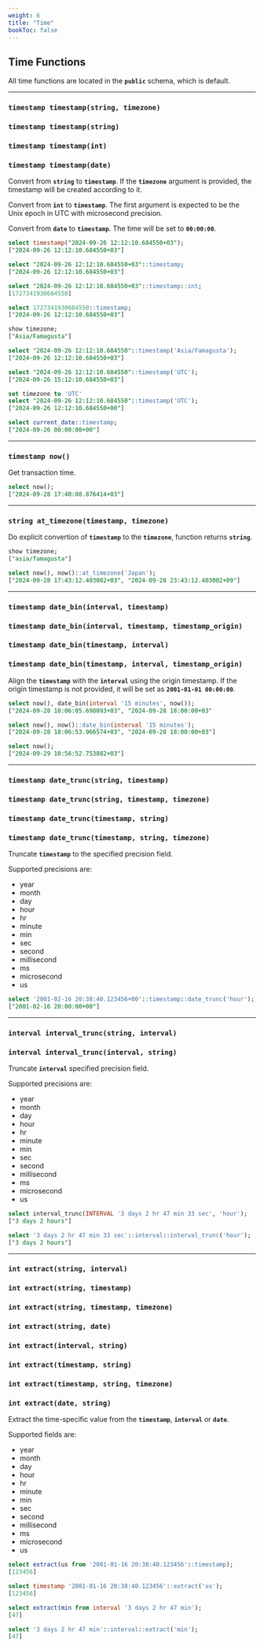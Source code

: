 ```yaml
---
weight: 6
title: "Time"
bookToc: false
---
```


## Time Functions

All time functions are located in the **`public`** schema, which is default.

---

### **`timestamp timestamp(string, timezone)`**
### **`timestamp timestamp(string)`**
### **`timestamp timestamp(int)`**
### **`timestamp timestamp(date)`**

Convert from **`string`** to **`timestamp`**. If the **`timezone`** argument is provided, the
timestamp will be created according to it.

Convert from **`int`** to **`timestamp`**. The first argument is expected to be the
Unix epoch in UTC with microsecond precision.

Convert from **`date`** to **`timestamp`**. The time will be set to **`00:00:00`**.

```SQL
select timestamp("2024-09-26 12:12:10.684550+03");
["2024-09-26 12:12:10.684550+03"]

select "2024-09-26 12:12:10.684550+03"::timestamp;
["2024-09-26 12:12:10.684550+03"]

select "2024-09-26 12:12:10.684550+03"::timestamp::int;
[1727341930684550]

select 1727341930684550::timestamp;
["2024-09-26 12:12:10.684550+03"]

show timezone;
["Asia/Famagusta"]

select "2024-09-26 12:12:10.684550"::timestamp('Asia/Famagusta');
["2024-09-26 12:12:10.684550+03"]

select "2024-09-26 12:12:10.684550"::timestamp('UTC');
["2024-09-26 15:12:10.684550+03"]

set timezone to 'UTC'
select "2024-09-26 12:12:10.684550"::timestamp('UTC');
["2024-09-26 12:12:10.684550+00"]

select current_date::timestamp;
["2024-09-26 00:00:00+00"]
```

---

### **`timestamp now()`**

Get transaction time.

```SQL
select now();
["2024-09-28 17:40:08.876414+03"]
```

---

### **`string at_timezone(timestamp, timezone)`**

Do explicit convertion of **`timestamp`** to the **`timezone`**,
function returns **`string`**.

```SQL
show timezone;
["asia/famagusta"]

select now(), now()::at_timezone('Japan');
["2024-09-28 17:43:12.403002+03", "2024-09-28 23:43:12.403002+09"]
```

---

### **`timestamp date_bin(interval, timestamp)`**
### **`timestamp date_bin(interval, timestamp, timestamp_origin)`**
### **`timestamp date_bin(timestamp, interval)`**
### **`timestamp date_bin(timestamp, interval, timestamp_origin)`**

Align the **`timestamp`** with the **`interval`** using the origin timestamp. If the
origin timestamp is not provided, it will be set as **`2001-01-01 00:00:00`**.

```SQL
select now(), date_bin(interval '15 minutes', now());
["2024-09-28 18:06:05.698093+03", "2024-09-28 18:00:00+03"

select now(), now()::date_bin(interval '15 minutes');
["2024-09-28 18:06:53.966574+03", "2024-09-28 18:00:00+03"]

select now();
["2024-09-29 10:56:52.753882+03"]
```

---

### **`timestamp date_trunc(string, timestamp)`**
### **`timestamp date_trunc(string, timestamp, timezone)`**
### **`timestamp date_trunc(timestamp, string)`**
### **`timestamp date_trunc(timestamp, string, timezone)`**

Truncate **`timestamp`** to the specified precision field.

Supported precisions are:

* year
* month
* day
* hour
* hr
* minute
* min
* sec
* second
* millisecond
* ms
* microsecond
* us

```SQL
select '2001-02-16 20:38:40.123456+00'::timestamp::date_trunc('hour');
["2001-02-16 20:00:00+00"]
```

---

### **`interval interval_trunc(string, interval)`**
### **`interval interval_trunc(interval, string)`**

Truncate **`interval`** specified precision field.

Supported precisions are:

* year
* month
* day
* hour
* hr
* minute
* min
* sec
* second
* millisecond
* ms
* microsecond
* us

```SQL
select interval_trunc(INTERVAL '3 days 2 hr 47 min 33 sec', 'hour');
["3 days 2 hours"]

select '3 days 2 hr 47 min 33 sec'::interval::interval_trunc('hour');
["3 days 2 hours"]
```

---

### **`int extract(string, interval)`**
### **`int extract(string, timestamp)`**
### **`int extract(string, timestamp, timezone)`**
### **`int extract(string, date)`**
### **`int extract(interval, string)`**
### **`int extract(timestamp, string)`**
### **`int extract(timestamp, string, timezone)`**
### **`int extract(date, string)`**

Extract the time-specific value from the **`timestamp`**, **`interval`** or **`date`**.

Supported fields are:

* year
* month
* day
* hour
* hr
* minute
* min
* sec
* second
* millisecond
* ms
* microsecond
* us


```SQL
select extract(us from '2001-01-16 20:38:40.123456'::timestamp);
[123456]

select timestamp '2001-01-16 20:38:40.123456'::extract('us');
[123456]

select extract(min from interval '3 days 2 hr 47 min');
[47]

select '3 days 2 hr 47 min'::interval::extract('min');
[47]
```
